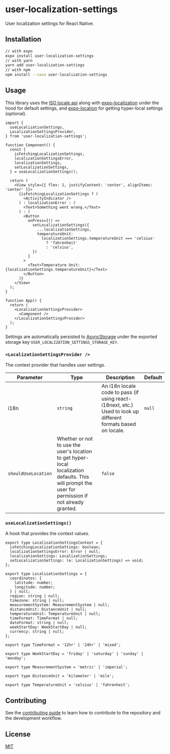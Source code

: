 # user-localization-settings

User localization settings for React Native.

## Installation

```sh
// with expo
expo install user-localization-settings
// with yarn
yarn add user-localization-settings
// with npm
npm install --save user-localization-settings
```

## Usage

This library uses the [ISO locale api](hhttps://iso-locale.vercel.app/api/v1/countries) along with [expo-localization](https://docs.expo.dev/versions/latest/sdk/localization/) under the hood for default settings, and [expo-location](https://docs.expo.dev/versions/latest/sdk/location/) for getting hyper-local settings (optional).

```tsx
import {
  useLocalizationSettings,
  LocalizationSettingsProvider,
} from 'user-localization-settings';

function Component() {
  const {
    isFetchingLocalizationSettings,
    localizationSettingsError,
    localizationSettings,
    setLocalizationSettings,
  } = useLocalizationSettings();

  return (
    <View style={{ flex: 1, justifyContent: 'center', alignItems: 'center' }}>
      {isFetchingLocalizationSettings ? (
        <ActivityIndicator />
      ) : localizationError : (
        <Text>Something went wrong.</Text>
      ) : (
        <Button
          onPress={() =>
            setLocalizationSettings({
              ...localizationSettings,
              temperatureUnit:
                localizationSettings.temperatureUnit === 'celsius'
                  ? 'fahrenheit'
                  : 'celsius',
            })
          }
        >
          <Text>Temperature Unit: {localizationSettings.temperatureUnit}</Text>
        </Button>
      )}
    </View>
  );
}

function App() {
  return (
    <LocalizationSettingsProvider>
      <Component />
    </LocalizationSettingsProvider>
  );
}
```

Settings are automatically persisted to [AsyncStorage](https://github.com/react-native-async-storage/async-storage) under the exported storage key `USER_LOCALIZATION_SETTINGS_STORAGE_KEY`.

### `<LocalizationSettingsProvider />`

The context provider that handles user settings.

| Parameter           | Type                                                                                                                                                 | Description                                                                                                   | Default |
| ------------------- | ---------------------------------------------------------------------------------------------------------------------------------------------------- | ------------------------------------------------------------------------------------------------------------- | ------- |
| i18n                | `string`                                                                                                                                             | An i18n locale code to pass (if using react-i18next, etc.) Used to look up different formats based on locale. | `null`  |
| `shouldUseLocation` | Whether or not to use the user's location to get hyper-local localization defaults. This will prompt the user for permission if not already granted. | `false`                                                                                                       |

### `useLocalizationSettings()`

A hook that provides the context values.

```tsx
export type LocalizationSettingsContext = {
  isFetchingLocalizationSettings: boolean;
  localizationSettingsError: Error | null;
  localizationSettings: LocalizationSettings;
  setLocalizationSettings: (e: LocalizationSettings) => void;
};

export type LocalizationSettings = {
  coordinates: {
    latitude: number;
    longitude: number;
  } | null;
  region: string | null;
  timezone: string | null;
  measurementSystem: MeasurementSystem | null;
  distanceUnit: DistanceUnit | null;
  temperatureUnit: TemperatureUnit | null;
  timeFormat: TimeFormat | null;
  dateFormat: string | null;
  weekStartDay: WeekStartDay | null;
  currency: string | null;
};

export type TimeFormat = '12hr' | '24hr' | 'mixed';

export type WeekStartDay = 'friday' | 'saturday' | 'sunday' | 'monday';

export type MeasurementSystem = 'metric' | 'imperial';

export type DistanceUnit = 'kilometer' | 'mile';

export type TemperatureUnit = 'celsius' | 'fahrenheit';
```

## Contributing

See the [contributing guide](CONTRIBUTING.md) to learn how to contribute to the repository and the development workflow.

## License

[MIT](./LICENSE)
